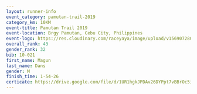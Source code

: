 ```yaml
---
layout: runner-info 
event_category: pamutan-trail-2019 
category_km: 10KM 
event-title: Pamutan Trail 2019 
event-location: Brgy Pamutan, Cebu City, Philippines 
event-logo: https://res.cloudinary.com/raceyaya/image/upload/v1569072806/logo/pamutan-trail_d8abrj.jpg 
overall_rank: 43
gender_rank: 32
bib: 10-021
first_name: Magun
last_name: Dans
gender: M
finish_time: 1-54-26
certicate: https://drive.google.com/file/d/1UR1hgkJPDAv26DYPpt7vBBrOc5iQjL0X/view?usp=sharing
---
```

